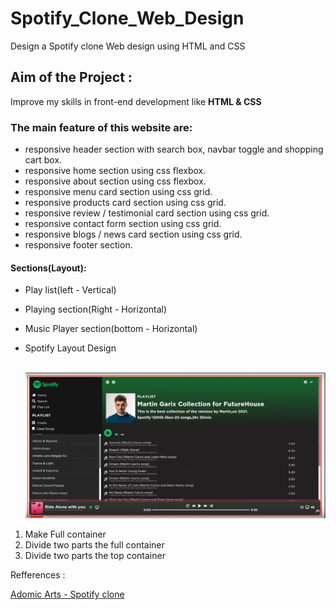 # Spotify_Clone_Web_Design

Design a Spotify clone Web design using HTML and CSS

## Aim of the Project :

Improve my skills in front-end development like **HTML & CSS**

### The main feature of this website are:

- responsive header section with search box, navbar toggle and shopping cart box.
- responsive home section using css flexbox.
- responsive about section using css flexbox.
- responsive menu card section using css grid.
- responsive products card section using css grid.
- responsive review / testimonial card section using css grid.
- responsive contact form section using css grid.
- responsive blogs / news card section using css grid.
- responsive footer section.

#### Sections(Layout):

- Play list(left - Vertical)
- Playing section(Right - Horizontal)
- Music Player section(bottom - Horizontal)
- Spotify Layout Design
<br/><br/>

  <img src="Spotify_Layout_Design.png" style="width:800px height:400px"  />

1. Make Full container
2. Divide two parts the full container
3. Divide two parts the top container

Refferences :

<A href= "https://youtu.be/weWqXzScjQU?si=W1pFRGPK3kezUsiS"> Adomic Arts - Spotify clone </a>
